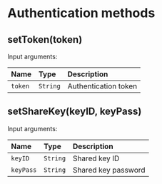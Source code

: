 # Authentication methods

## setToken(token)
Input arguments:

|Name|Type|Description|
|:---|:---|:---|
|```token```|```String```|Authentication token|

## setShareKey(keyID, keyPass)
Input arguments:

|Name|Type|Description|
|:---|:---|:---|
|```keyID```|```String```|Shared key ID|
|```keyPass```|```String```|Shared key password|
